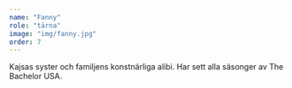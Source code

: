 ```yaml
---
name: "Fanny"
role: "tärna"
image: "img/fanny.jpg"
order: 7
---
```

Kajsas syster och familjens konstnärliga alibi. Har sett alla säsonger av The Bachelor USA.
